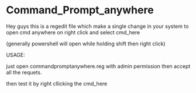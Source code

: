 # Command_Prompt_anywhere
Hey guys this is a regedit file which make a single change in your system to open cmd anywhere on right click and select cmd_here

(generally powershell will open while holding shift then right click) 


USAGE:

just open commandpromptanywhere.reg with admin permission then accept all the requets.

then test it by right cllicking the cmd_here
